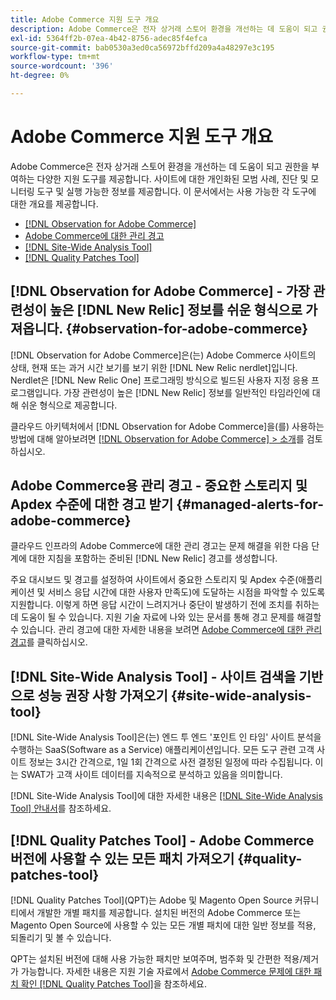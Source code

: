 ```yaml
---
title: Adobe Commerce 지원 도구 개요
description: Adobe Commerce은 전자 상거래 스토어 환경을 개선하는 데 도움이 되고 권한을 부여하는 다양한 지원 도구를 제공합니다.
exl-id: 5364ff2b-07ea-4b42-8756-adec85f4efca
source-git-commit: bab0530a3ed0ca56972bffd209a4a48297e3c195
workflow-type: tm+mt
source-wordcount: '396'
ht-degree: 0%

---
```


# Adobe Commerce 지원 도구 개요

Adobe Commerce은 전자 상거래 스토어 환경을 개선하는 데 도움이 되고 권한을 부여하는 다양한 지원 도구를 제공합니다.
사이트에 대한 개인화된 모범 사례, 진단 및 모니터링 도구 및 실행 가능한 정보를 제공합니다.
이 문서에서는 사용 가능한 각 도구에 대한 개요를 제공합니다.

* [[!DNL Observation for Adobe Commerce]](#observation-for-adobe-commerce)
* [Adobe Commerce에 대한 관리 경고](#managed-alerts-for-adobe-commerce)
* [[!DNL Site-Wide Analysis Tool]](#site-wide-analysis-tool)
* [[!DNL Quality Patches Tool]](#quality-patches-tool)

## [!DNL Observation for Adobe Commerce] - 가장 관련성이 높은 [!DNL New Relic] 정보를 쉬운 형식으로 가져옵니다. {#observation-for-adobe-commerce}

[!DNL Observation for Adobe Commerce]은(는) Adobe Commerce 사이트의 상태, 현재 또는 과거 시간 보기를 보기 위한 [!DNL New Relic nerdlet]입니다. Nerdlet은 [!DNL New Relic One] 프로그래밍 방식으로 빌드된 사용자 지정 응용 프로그램입니다. 가장 관련성이 높은 [!DNL New Relic] 정보를 일반적인 타임라인에 대해 쉬운 형식으로 제공합니다.

클라우드 아키텍처에서 [!DNL Observation for Adobe Commerce]을(를) 사용하는 방법에 대해 알아보려면 [[!DNL Observation for Adobe Commerce] > 소개](https://experienceleague.adobe.com/docs/commerce-operations/tools/observation-for-adobe-commerce/intro.html?lang=ko)를 검토하십시오.

## Adobe Commerce용 관리 경고 - 중요한 스토리지 및 Apdex 수준에 대한 경고 받기  {#managed-alerts-for-adobe-commerce}

클라우드 인프라의 Adobe Commerce에 대한 관리 경고는 문제 해결을 위한 다음 단계에 대한 지침을 포함하는 준비된 [!DNL New Relic] 경고를 생성합니다.

주요 대시보드 및 경고를 설정하여 사이트에서 중요한 스토리지 및 Apdex 수준(애플리케이션 및 서비스 응답 시간에 대한 사용자 만족도)에 도달하는 시점을 파악할 수 있도록 지원합니다. 이렇게 하면 응답 시간이 느려지거나 중단이 발생하기 전에 조치를 취하는 데 도움이 될 수 있습니다. 지원 기술 자료에 나와 있는 문서를 통해 경고 문제를 해결할 수 있습니다. 관리 경고에 대한 자세한 내용을 보려면 [Adobe Commerce에 대한 관리 경고](https://experienceleague.adobe.com/ko/docs/commerce-operations/tools/managed-alerts-for-adobe-commerce/managed-alerts-for-magento-commerce)를 클릭하십시오.


## [!DNL Site-Wide Analysis Tool] - 사이트 검색을 기반으로 성능 권장 사항 가져오기 {#site-wide-analysis-tool}

[!DNL Site-Wide Analysis Tool]은(는) 엔드 투 엔드 &#39;포인트 인 타임&#39; 사이트 분석을 수행하는 SaaS(Software as a Service) 애플리케이션입니다. 모든 도구 관련 고객 사이트 정보는 3시간 간격으로, 1일 1회 간격으로 사전 결정된 일정에 따라 수집됩니다. 이는 SWAT가 고객 사이트 데이터를 지속적으로 분석하고 있음을 의미합니다.

[!DNL Site-Wide Analysis Tool]에 대한 자세한 내용은 [[!DNL Site-Wide Analysis Tool] 안내서](https://experienceleague.adobe.com/docs/commerce-operations/tools/site-wide-analysis-tool/intro.html?lang=ko)를 참조하세요.

## [!DNL Quality Patches Tool] - Adobe Commerce 버전에 사용할 수 있는 모든 패치 가져오기 {#quality-patches-tool}

[!DNL Quality Patches Tool]&#x200B;(QPT)는 Adobe 및 Magento Open Source 커뮤니티에서 개발한 개별 패치를 제공합니다. 설치된 버전의 Adobe Commerce 또는 Magento Open Source에 사용할 수 있는 모든 개별 패치에 대한 일반 정보를 적용, 되돌리기 및 볼 수 있습니다.

QPT는 설치된 버전에 대해 사용 가능한 패치만 보여주며, 범주화 및 간편한 적용/제거가 가능합니다. 자세한 내용은 지원 기술 자료에서 [Adobe Commerce 문제에 대한 패치 확인 [!DNL Quality Patches Tool]](https://experienceleague.adobe.com/ko/docs/commerce-operations/tools/quality-patches-tool/check-patch-for-magento-issue-with-magento-quality-patches)을 참조하세요.
